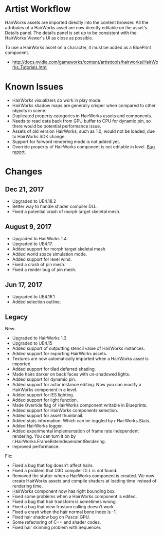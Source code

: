 ﻿Artist Workflow
=============
HairWorks assets are imported directly into the content browser. All the attributes of a HairWorks asset are now directly editable on the asset's Details panel. The details panel is set up to be consistent with the HairWorks Viewer's UI as close as possible.

To use a HairWorks asset on a character, it must be added as a BluePrint component.

* http://docs.nvidia.com/gameworks/content/artisttools/hairworks/HairWorks_Tutorials.html

Known Issues
=============
* HairWorks visualizers do work in play mode.
* HairWorks shadow maps are generally crisper when compared to other objects in scene.
* Duplicated property categories in HairWorks assets and components. 
* Needs to read data back from GPU buffer to CPU for dynamic pin, so there would be potential performance issue. 
* Assets of old version HairWorks, such as 1.0, would not be loaded, due to HairWorks SDK change. 
* Support for forword rendering mode is not added yet. 
* Override property of HairWorks component is not editable in level. [Bug report](https://answers.unrealengine.com/questions/697408/struct-property-cant-be-edited-in-level.html?sort=oldest).

Changes
=============
## Dec 21, 2017
* Upgraded to UE4.18.2
* Better way to handle shader compiler DLL. 
* Fixed a potential crash of morph target skeletal mesh. 

## August 9, 2017
* Upgraded to HairWorks 1.4.
* Upgraded to UE4.17.
* Added support for morph target skeletal mesh. 
* Added world space simulation mode. 
* Added support for level wind. 
* Fixed a crash of pin mesh.
* Fixed a render bug of pin mesh. 

## Jun 17, 2017
* Upgraded to UE4.16.1
* Added selection outline. 

## Legacy
New:
* Upgraded to HairWorks 1.3.
* Upgraded to UE4.15
* Added support of outputting stencil value of HairWorks instances. 
* Added support for exporting HairWorks assets. 
* Textures are now automatically imported when a HairWorks asset is imported. 
* Added support for tiled deferred shading. 
* Made hairs darker on back faces with un-shadowed lights. 
* Added support for dynamic pin.
* Added support for actor instance editing. Now you can modify a HairWorks component in a level.
* Added support for IES lighting.
* Added support for light function.
* Made Override flag of HairWorks component writable in Blueprints.
* Added support for HairWorks components selection.
* Added support for asset thumbnail.
* Added stats information. Which can be toggled by r.HairWorks.Stats.
* Added HairWorks logger.
* Added experimental implementation of frame rate independent rendering. You can turn it on by r.HairWorks.FrameRateIndependentRendering.
* Improved performance.

Fix:
* Fixed a bug that fog doesn't affect hairs. 
* Fixed a problem that D3D compiler DLL is not found.
* Removed the stutter when a HairWorks component is created. We now create HairWorks assets and compile shaders at loading time instead of rendering time.
* HairWorks component now has right bounding box.
* Fixed some problems when a HairWorks component is edited.
* Fixed a bug that hair transform is sometimes wrong.
* Fixed a bug that view frustum culling doesn’t work.
* Fixed a crash when the hair normal bone index is -1.
* Fixed hair shadow bug on Pascal GPU.
* Some refactoring of C++ and shader codes.
* Fixed hair skinning problem with Sequencer. 
